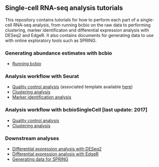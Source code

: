 ## Single-cell RNA-seq analysis tutorials

This repository contains tutorials for how to perform each part of a single-cell RNA-seq analysis, from running bcbio on the raw data to performing clustering, marker identificaton and differential expression analysis with DESeq2 and EdgeR. It also contains documents for generating data to use with online exploratory tools such as SPRING.

### Generating abundance estimates with bcbio

- [Running bcbio](https://github.com/hbc/tutorials/blob/master/scRNAseq/scRNAseq_analysis_tutorial/lessons/01_bcbio_run.md)

### Analysis workflow with Seurat

- [Quality control analysis](https://hbctraining.github.io/In-depth-NGS-Data-Analysis-Course/sessionIV/lessons/SC_quality_control_analysis.html) (associated template available [here](https://github.com/hbc/tutorials/blob/master/scRNAseq/templates/sc_QC_template.Rmd))
- [Clustering analysis](https://hbctraining.github.io/In-depth-NGS-Data-Analysis-Course/sessionIV/lessons/SC_clustering_analysis.html)
- [Marker identification analysis](https://hbctraining.github.io/In-depth-NGS-Data-Analysis-Course/sessionIV/lessons/SC_marker_identification.html)

### Analysis workflow with bcbioSingleCell [last update: 2017]

- [Quality control analysis](https://github.com/hbc/tutorials/blob/master/scRNAseq/scRNAseq_analysis_tutorial/lessons/02_QC_report.md)
- [Clustering analysis](https://github.com/hbc/tutorials/blob/master/scRNAseq/scRNAseq_analysis_tutorial/lessons/clustering_report_bcbioSingleCell.md)

### Downstream analyses
- [Differential expression analysis with DESeq2]()
- [Differential expression analysis with EdgeR]()
- [Generating data for SPRING]()

